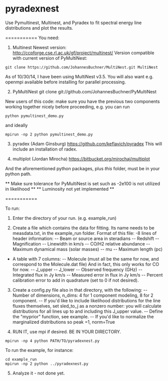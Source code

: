 pyradexnest
===========

Use Pymultinest, Multinest, and Pyradex to fit spectral energy line distributions and plot the results.

===========
You need:

1) Multinest
Newest version:
http://ccpforge.cse.rl.ac.uk/gf/project/multinest/
Version compatible with current version of PyMultiNest:
```
git clone https://github.com/JohannesBuchner/MultiNest.git MultiNest
```
As of 10/30/14, I have been using MultiNest v3.5.
You will also want e.g. openmpi available before installing for parallel processing.

2) PyMultiNest
git clone git://github.com/JohannesBuchner/PyMultiNest

New users of this code: make sure you have the previous two components 
working together nicely before proceeding, e.g. you can run 

```
python pymultinest_demo.py 
```
and ideally
```
mpirun -np 2 python pymultinest_demo.py
```

3) pyradex (Adam Ginsburg)
https://github.com/keflavich/pyradex
This will include an installation of radex.

4) multiplot (Jordan Mirocha)
https://bitbucket.org/mirochaj/multiplot


And the aforementioned python packages, plus *this* folder,
 must be in your python path.
 
 ** Make sure tolerance for PyMultiNest is set such as -2e100 is not utilized in likelihood **
 ** Luminosity not yet implemented **

===========

To run:

1) Enter the directory of your run.  (e.g. example_run)

2) Create a file which contains the data for fitting.  Its name needs to be measdata.txt, in the example_run folder. Format of this file:
-8 lines of header information:
-- Beam or source area in steradians
-- Redshift
-- Magnification
-- Linewidth in km/s
-- CO/H2 relative abundance
-- Maximum dynamical mass (solar masses)
-- mu
-- Maximum length (pc)
- A table with 7 columns:
-- Molecule (must all be the same for now, and correspond to the Molecule.dat file) And in fact, this only works for CO for now.
-- J_upper
-- J_lower
-- Observed frequency (GHz)
-- Integrated flux in Jy km/s
-- Measured error in flux in Jy km/s
-- Percent calibration error to add in quadrature (set to 0 if not desired).
            
3) Create a config.py file also in that directory, with the following:
-- Number of dimensions, n_dims: 4 for 1 component modeling, 8 for 2 component.
-- If you'd like to include likelihood distributions for the line fluxes themselves, 
   set sled_to_j as a nonzero number: you will calculate distributions for all lines up
to and including this J_upper value.
-- Define the "myprior" function, see example.
-- If you'd like to normalize the marginalized distributions so peak =1, norm=True
    
4) RUN IT, use mpi if desired.  BE IN YOUR DIRECTORY.  

```
mpirun -np 4 python PATH/TO/pyradexnest.py
```

To run the example, for instance:
```
cd example_run
mpirun -np 2 python ../pyradexnest.py
```
    
5) Analyze it - not done yet.